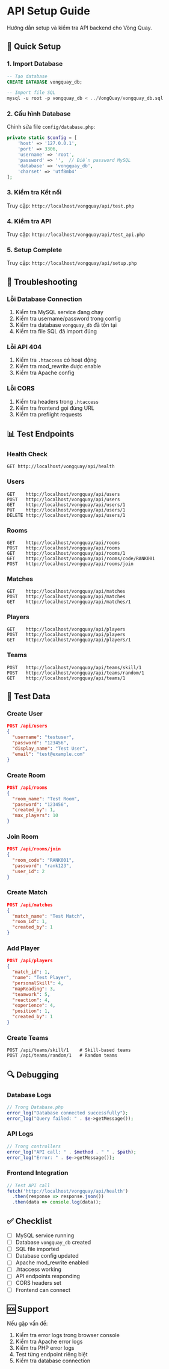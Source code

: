 # API Setup Guide

Hướng dẫn setup và kiểm tra API backend cho Vòng Quay.

## 🚀 Quick Setup

### 1. Import Database
```sql
-- Tạo database
CREATE DATABASE vongquay_db;

-- Import file SQL
mysql -u root -p vongquay_db < ../VongQuay/vongquay_db.sql
```

### 2. Cấu hình Database
Chỉnh sửa file `config/database.php`:
```php
private static $config = [
    'host' => '127.0.0.1',
    'port' => 3306,
    'username' => 'root',
    'password' => '',  // Điền password MySQL
    'database' => 'vongquay_db',
    'charset' => 'utf8mb4'
];
```

### 3. Kiểm tra Kết nối
Truy cập: `http://localhost/vongquay/api/test.php`

### 4. Kiểm tra API
Truy cập: `http://localhost/vongquay/api/test_api.php`

### 5. Setup Complete
Truy cập: `http://localhost/vongquay/api/setup.php`

## 🔧 Troubleshooting

### Lỗi Database Connection
1. Kiểm tra MySQL service đang chạy
2. Kiểm tra username/password trong config
3. Kiểm tra database `vongquay_db` đã tồn tại
4. Kiểm tra file SQL đã import đúng

### Lỗi API 404
1. Kiểm tra `.htaccess` có hoạt động
2. Kiểm tra mod_rewrite được enable
3. Kiểm tra Apache config

### Lỗi CORS
1. Kiểm tra headers trong `.htaccess`
2. Kiểm tra frontend gọi đúng URL
3. Kiểm tra preflight requests

## 📊 Test Endpoints

### Health Check
```
GET http://localhost/vongquay/api/health
```

### Users
```
GET    http://localhost/vongquay/api/users
POST   http://localhost/vongquay/api/users
GET    http://localhost/vongquay/api/users/1
PUT    http://localhost/vongquay/api/users/1
DELETE http://localhost/vongquay/api/users/1
```

### Rooms
```
GET    http://localhost/vongquay/api/rooms
POST   http://localhost/vongquay/api/rooms
GET    http://localhost/vongquay/api/rooms/1
GET    http://localhost/vongquay/api/rooms/code/RANK001
POST   http://localhost/vongquay/api/rooms/join
```

### Matches
```
GET    http://localhost/vongquay/api/matches
POST   http://localhost/vongquay/api/matches
GET    http://localhost/vongquay/api/matches/1
```

### Players
```
GET    http://localhost/vongquay/api/players
POST   http://localhost/vongquay/api/players
GET    http://localhost/vongquay/api/players/1
```

### Teams
```
POST   http://localhost/vongquay/api/teams/skill/1
POST   http://localhost/vongquay/api/teams/random/1
GET    http://localhost/vongquay/api/teams/1
```

## 🧪 Test Data

### Create User
```json
POST /api/users
{
  "username": "testuser",
  "password": "123456",
  "display_name": "Test User",
  "email": "test@example.com"
}
```

### Create Room
```json
POST /api/rooms
{
  "room_name": "Test Room",
  "password": "123456",
  "created_by": 1,
  "max_players": 10
}
```

### Join Room
```json
POST /api/rooms/join
{
  "room_code": "RANK001",
  "password": "rank123",
  "user_id": 2
}
```

### Create Match
```json
POST /api/matches
{
  "match_name": "Test Match",
  "room_id": 1,
  "created_by": 1
}
```

### Add Player
```json
POST /api/players
{
  "match_id": 1,
  "name": "Test Player",
  "personalSkill": 4,
  "mapReading": 3,
  "teamwork": 5,
  "reaction": 4,
  "experience": 4,
  "position": 1,
  "created_by": 1
}
```

### Create Teams
```
POST /api/teams/skill/1    # Skill-based teams
POST /api/teams/random/1   # Random teams
```

## 🔍 Debugging

### Database Logs
```php
// Trong Database.php
error_log("Database connected successfully");
error_log("Query failed: " . $e->getMessage());
```

### API Logs
```php
// Trong controllers
error_log("API call: " . $method . " " . $path);
error_log("Error: " . $e->getMessage());
```

### Frontend Integration
```javascript
// Test API call
fetch('http://localhost/vongquay/api/health')
  .then(response => response.json())
  .then(data => console.log(data));
```

## ✅ Checklist

- [ ] MySQL service running
- [ ] Database `vongquay_db` created
- [ ] SQL file imported
- [ ] Database config updated
- [ ] Apache mod_rewrite enabled
- [ ] .htaccess working
- [ ] API endpoints responding
- [ ] CORS headers set
- [ ] Frontend can connect

## 🆘 Support

Nếu gặp vấn đề:
1. Kiểm tra error logs trong browser console
2. Kiểm tra Apache error logs
3. Kiểm tra PHP error logs
4. Test từng endpoint riêng biệt
5. Kiểm tra database connection
